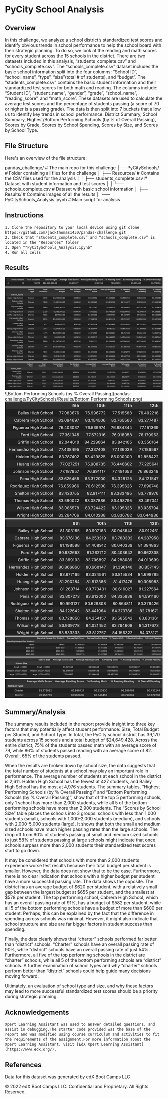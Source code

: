# PyCity School Analysis

## Overview

In this challenge, we analyze a school district’s standardized test scores and identify obvious trends in school performance to help the school board with their strategic planning. To do so, we look at the reading and math scores for every student across the 15 schools in the district. There are two datasets included in this analysis, “students_complete.csv” and “schools_complete.csv”. The “schools_complete.csv” dataset includes the basic school information split into the four columns: “School ID”, “school_name”, “type”, “size”(total # of students), and “budget”. The “students_complete.csv” contains the basic student information and their standardized test scores for both math and reading. The columns include: “Student ID”, “student_name”, “gender”, “grade”, “school_name”, “reading_score”, and “math_score”. These datasets are used to calculate the average test scores and the percentage of students passing (a score of 70 or higher is a passing grade). The data is then split into 7 buckets that allow us to identify key trends in school performance: District Summary, School Summary, Highest/Bottom Performing Schools (by % of Overall Passing), Scores by Grade, Scores by School Spending, Scores by Size, and Scores by School Type. 

## File Structure

Here's an overview of the file structure:

pandas_challenge/ # The main repo for this challenge ├── PyCitySchools/ # Folder containing all files for the challenge │ ├── Resources/ # Contains the CSV files used for the analysis │ │ ├── students_complete.csv # Dataset with student information and test scores │ │ └── schools_complete.csv # Dataset with basic school information │ ├── Results/ # Contains images of all the results │ └── PyCitySchools_Analysis.ipynb # Main script for analysis
     
## Instructions
    1. Clone the repository to your local device using git clone https://github.com/jackthomas1430/pandas-challenge.git
    2. Check that “students_complete.csv” and “schools_complete.csv” is located in the "Resources" folder
    3. Open ""PyCitySchools_Analysis.ipynb" 
    4. Run all cells
    
## Results 
![District Summary](pandas-challenge/PyCitySchools/Results/District_Summary.png)
![School Summary](pandas-challenge/PyCitySchools/Results/School_Summary.png)
![Highest Performing Schools (by % Overall Passing](pandas-challenge/PyCitySchools/Results/Highest_Performing_Schools.png)
![Bottom Performing Schools (by % Overall Passing](pandas-challenge/PyCitySchools/Results/Bottom Performing Schools.png)
![Math Scores by Grade](pandas-challenge/PyCitySchools/Results/Math_Scores_Grade.png)
![Reading Scores by Grade](pandas-challenge/PyCitySchools/Results/Reading_Scores_Grade.png)
![Scores by School Spending](pandas-challenge/PyCitySchools/Results/Scores_by_Spending.png)
![Scores by School Size](pandas-challenge/PyCitySchools/Results/Scores_by_Size.png)
![Scores by School Type](pandas-challenge/PyCitySchools/Results/Scores_by_Type.png)

## Summary/Analysis 

The summary results included in the report provide insight into three key factors that may potentially affect student performance: Size, Total Budget per Student, and School Type. In total, the PyCity school district has 39,170 students across 15 schools and a total budget of $24,649,428. Across the entire district, 75% of the students passed math with an average score of 79, while 86% of students passed reading with an average score of 82. Overall, 65% of the students passed. 

When the results are broken down by school size, the data suggests that the total number of students at a school may play an important role in performance. The average number of students at each school in the district is 2,611. Holden High School has the fewest at 427 students, and Bailey High School has the most at 4,976 students. The summary tables, “Highest Performing Schools (by % Overall Passing)” and “Bottom Performing Schools (by % Overall Passing)”, show that of the top 5 performing schools, only 1 school has more than 2,000 students, while all 5 of the bottom performing schools have more than 2,900 students. The “Scores by School Size” table places the schools into 3 groups: schools with less than 1,000 students (small), schools with 1,000-2,000 students (medium), and schools with 2,000-5,000 students (large). It shows that both the small and medium sized schools have much higher passing rates than the large schools. The drop off from 90% of students passing at small and medium sized schools to just 58% of students passing at large schools might indicate that once schools surpass more than 2,000 students their standardized test scores start to go down.   

It may be considered that schools with more than 2,000 students experience worse test results because their total budget per student is smaller. However, the data does not show that to be the case. Furthermore, there is no clear indication that schools with a higher budget per student have a more successful passing rate. The data shows the opposite. The district has an average budget of $620 per student, with a relatively small gap between the largest budget at $655 per student, and the smallest at $578 per student. The top performing school, Cabrera High School, which has an overall passing rate of 91%, has a budget of $582 per student, while all 5 of the bottom performing schools have a budget of more than $600 per student. Perhaps, this can be explained by the fact that the difference in spending across schools was minimal. However, it might also indicate that school structure and size are far bigger factors in student success than spending. 

Finally, the data clearly shows that “charter” schools performed far better than “district” schools. “Charter” schools have an overall passing rate of 90%, while “district” schools have an overall passing rate of just 54%. Furthermore, all five of the top performing schools in the district are “charter” schools, while all 5 of the bottom performing schools are “district” schools. A further examination of school types and why “charter” schools perform better than “district” schools could help guide many decisions moving forward. 

Ultimately, an evaluation of school type and size, and why these factors may lead to more successful standardized test scores should be a priority during strategic planning. 

## Acknowledgements
    
    Xpert Learning Assistant was used to answer detailed questions, and assist in debugging.The starter code provided was the base of the report and was modified using course curriculum and activities to fit the requirements of the assignment.For more information about the Xpert Learning Assistant, visit [EdX Xpert Learning Assistant](https://www.edx.org/). 

## References

Data for this dataset was generated by edX Boot Camps LLC

© 2022 edX Boot Camps LLC. Confidential and Proprietary. All Rights Reserved.
